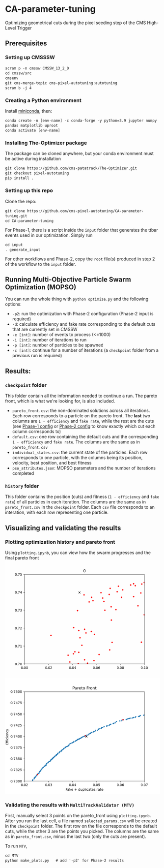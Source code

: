 # CA-parameter-tuning
Optimizing geometrical cuts during the pixel seeding step of the CMS High-Level Trigger
## Prerequisites
### Setting up CMSSSW
```
scram p -n cmssw CMSSW_13_2_0
cd cmssw/src
cmsenv
git cms-merge-topic cms-pixel-autotuning:autotuning
scram b -j 4
```
### Creating a Python environment
Install [miniconda](https://docs.conda.io/projects/miniconda/en/latest/), then:
```
conda create -n [env-name] -c conda-forge -y python=3.9 jupyter numpy pandas matplotlib uproot
conda activate [env-name]
```
### Installing The-Optimizer package
The package can be cloned anywhere, but your conda environment must be active during installation
```
git clone https://github.com/cms-patatrack/The-Optimizer.git
git checkout pixel-autotuning
pip install .
```
### Setting up this repo
Clone the repo:
```
git clone https://github.com/cms-pixel-autotuning/CA-parameter-tuning.git
cd CA-parameter-tuning
```
For Phase-1, there is a script inside the `input` folder that generates the ttbar events used in our optimization. Simply run
```
cd input
. generate_input
```
For other workflows and Phase-2, copy the `root` file(s) produced in step 2 of the workflow to the `input` folder.
## Running Multi-Objective Particle Swarm Optimization (MOPSO)
You can run the whole thing with `python optimize.py` and the following options:
- `-p2`: run the optimization with Phase-2 configuration (Phase-2 input is required)
- `-d`: calculate efficiency and fake rate corresponding to the default cuts that are currently set in CMSSW
- `-e [int]`: number of events to process (<=1000)
- `-i [int]`: number of iterations to run
- `-p [int]`: number of particles to be spawned
- `-c [int]`: continue for a number of iterations (a `checkpoint` folder from a previous run is required)
## Results:
### `checkpoint` folder
This folder contain all the information needed to continue a run. The pareto front, which is what we're looking for, is also included.
- `pareto_front.csv`: the non-dominated solutions across all iterations. Each row corresponds to a particle on the pareto front. The **last** two columns are `1 - efficiency` and `fake rate`, while the rest are the cuts (see [Phase-1 config](https://github.com/cms-pixel-autotuning/CA-parameter-tuning/blob/main/reconstruction.py#L129) or [Phase-2 config](https://github.com/cms-pixel-autotuning/CA-parameter-tuning/blob/main/reconstruction_phase2.py#L132) to know exactly which cut each column corresponds to)
- `default.csv`: one row containing the default cuts and the corresponding `1 - efficiency` and `fake rate`. The columns are the same as in `pareto_front.csv`
- `individual_states.csv`: the current state of the particles. Each row corresponds to one particle, with the columns being its position, velocity, best position, and best fitness
- `pso_attributes.json`: MOPSO parameters and the number of iterations completed
### `history` folder
This folder contains the position (cuts) and fitness (`1 - efficiency` and `fake rate`) of all particles in each iteration. The columns are the same as in `pareto_front.csv` in the `checkpoint` folder. Each `csv` file corresponds to an interation, with each row representing one particle.
## Visualizing and validating the results
### Plotting optimization history and pareto front
Using `plotting.ipynb`, you can view how the swarm progresses and the final pareto front
![history](https://raw.githubusercontent.com/cms-pixel-autotuning/optimization-results/main/phase1_1000_events/checkpoint/metrics.gif)
![pf](https://raw.githubusercontent.com/cms-pixel-autotuning/optimization-results/main/phase1_1000_events/checkpoint/pf.png)

### Validating the results with `MultiTrackValidator (MTV)`
First, manually select 3 points on the pareto_front using `plotting.ipynb`. After you run the last cell, a file named `selected_params.csv` will be created in the `checkpoint` folder. The first row on the file corresponds to the default cuts, while the other 3 are the points you picked. The columns are the same as in `pareto_front.csv`, minus the last two (only the cuts are present).

To run `MTV`,
```
cd MTV
python make_plots.py   # add '-p2' for Phase-2 results
```




